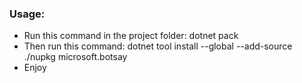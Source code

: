 ### Usage:
  - Run this command in the project folder: dotnet pack
  - Then run this command: dotnet tool install --global --add-source ./nupkg microsoft.botsay
  - Enjoy
